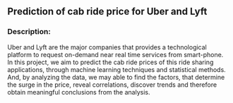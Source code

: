 ## Prediction of cab ride price for Uber and Lyft
### Description: 
Uber and Lyft are the major companies that provides a technological platform to request on-demand near real time services from smart-phone. In this project, we aim to predict the cab ride prices of this ride sharing applications, through machine learning techniques and statistical methods. And, by analyzing the data, we may able to find the factors, that determine the surge in the price, reveal correlations, discover trends and therefore obtain meaningful conclusions from the analysis.
